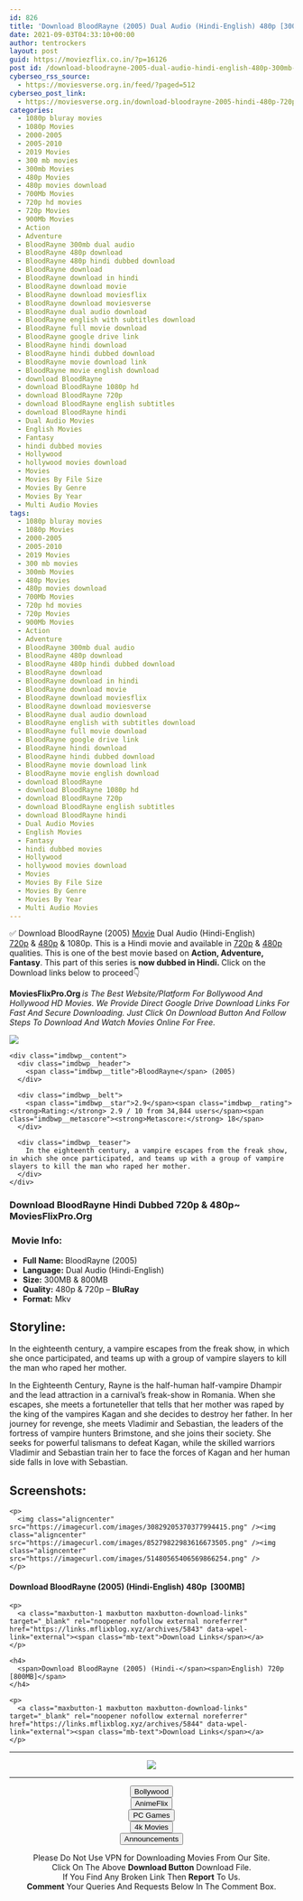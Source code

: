 ```yaml
---
id: 826
title: 'Download BloodRayne (2005) Dual Audio (Hindi-English) 480p [300MB] || 720p [800MB]'
date: 2021-09-03T04:33:10+00:00
author: tentrockers
layout: post
guid: https://moviezflix.co.in/?p=16126
post id: /download-bloodrayne-2005-dual-audio-hindi-english-480p-300mb-720p-800mb/
cyberseo_rss_source:
  - https://moviesverse.org.in/feed/?paged=512
cyberseo_post_link:
  - https://moviesverse.org.in/download-bloodrayne-2005-hindi-480p-720p/
categories:
  - 1080p bluray movies
  - 1080p Movies
  - 2000-2005
  - 2005-2010
  - 2019 Movies
  - 300 mb movies
  - 300mb Movies
  - 480p Movies
  - 480p movies download
  - 700Mb Movies
  - 720p hd movies
  - 720p Movies
  - 900Mb Movies
  - Action
  - Adventure
  - BloodRayne 300mb dual audio
  - BloodRayne 480p download
  - BloodRayne 480p hindi dubbed download
  - BloodRayne download
  - BloodRayne download in hindi
  - BloodRayne download movie
  - BloodRayne download moviesflix
  - BloodRayne download moviesverse
  - BloodRayne dual audio download
  - BloodRayne english with subtitles download
  - BloodRayne full movie download
  - BloodRayne google drive link
  - BloodRayne hindi download
  - BloodRayne hindi dubbed download
  - BloodRayne movie download link
  - BloodRayne movie english download
  - download BloodRayne
  - download BloodRayne 1080p hd
  - download BloodRayne 720p
  - download BloodRayne english subtitles
  - download BloodRayne hindi
  - Dual Audio Movies
  - English Movies
  - Fantasy
  - hindi dubbed movies
  - Hollywood
  - hollywood movies download
  - Movies
  - Movies By File Size
  - Movies By Genre
  - Movies By Year
  - Multi Audio Movies
tags:
  - 1080p bluray movies
  - 1080p Movies
  - 2000-2005
  - 2005-2010
  - 2019 Movies
  - 300 mb movies
  - 300mb Movies
  - 480p Movies
  - 480p movies download
  - 700Mb Movies
  - 720p hd movies
  - 720p Movies
  - 900Mb Movies
  - Action
  - Adventure
  - BloodRayne 300mb dual audio
  - BloodRayne 480p download
  - BloodRayne 480p hindi dubbed download
  - BloodRayne download
  - BloodRayne download in hindi
  - BloodRayne download movie
  - BloodRayne download moviesflix
  - BloodRayne download moviesverse
  - BloodRayne dual audio download
  - BloodRayne english with subtitles download
  - BloodRayne full movie download
  - BloodRayne google drive link
  - BloodRayne hindi download
  - BloodRayne hindi dubbed download
  - BloodRayne movie download link
  - BloodRayne movie english download
  - download BloodRayne
  - download BloodRayne 1080p hd
  - download BloodRayne 720p
  - download BloodRayne english subtitles
  - download BloodRayne hindi
  - Dual Audio Movies
  - English Movies
  - Fantasy
  - hindi dubbed movies
  - Hollywood
  - hollywood movies download
  - Movies
  - Movies By File Size
  - Movies By Genre
  - Movies By Year
  - Multi Audio Movies
---
```

<div class="thecontent clearfix">
  <p>
    ✅ Download BloodRayne (2005) <a href="https://moviesverse.org.in/category/movies/" data-wpel-link="internal">Movie</a> Dual Audio (Hindi-English) <a href="https://moviesverse.org.in/720p-movies/" data-wpel-link="internal">720p</a>&nbsp;&&nbsp;<a href="https://moviesverse.org.in/480p-movies/" data-wpel-link="internal">480p</a> & 1080p. This is a Hindi movie and available in <a href="https://moviesverse.org.in/720p-movies/" data-wpel-link="internal">720p</a>&nbsp;&&nbsp;<a href="https://moviesverse.org.in/480p-movies/" data-wpel-link="internal">480p</a> qualities. This is one of the best movie based on <strong>Action, Adventure, Fantasy</strong>. This part of this series is <strong>now dubbed in <span>Hindi.&nbsp;</span></strong><span>Click on the Download links below to proceed👇</span>
  </p>
  
  <p>
    <strong><span>MoviesFlixPro.Org&nbsp;</span></strong><em>is The Best Website/Platform For Bollywood And Hollywood HD Movies. We Provide Direct Google Drive Download Links For Fast And Secure Downloading. Just Click On Download Button And Follow Steps To&nbsp;Download And Watch Movies Online For Free.</em>
  </p>
  
  <div class="imdbwp imdbwp--movie dark">
    <div class="imdbwp__thumb">
      <a class="imdbwp__link" target="_blank" title="BloodRayne" href="https://www.imdb.com/title/tt0383222/" rel="nofollow external noopener noreferrer" data-wpel-link="external"><img class="imdbwp__img" src="https://m.media-amazon.com/images/M/MV5BZDE2YWFjZTctNWQyZS00ZjRjLWJiNjUtY2Y4NjNmMTg2MjI1XkEyXkFqcGdeQXVyNTIzOTk5ODM@._V1_SX300.jpg" /></a>
    </div>
    
    <div class="imdbwp__content">
      <div class="imdbwp__header">
        <span class="imdbwp__title">BloodRayne</span> (2005)
      </div>
      
      <div class="imdbwp__belt">
        <span class="imdbwp__star">2.9</span><span class="imdbwp__rating"><strong>Rating:</strong> 2.9 / 10 from 34,844 users</span><span class="imdbwp__metascore"><strong>Metascore:</strong> 18</span>
      </div>
      
      <div class="imdbwp__teaser">
        In the eighteenth century, a vampire escapes from the freak show, in which she once participated, and teams up with a group of vampire slayers to kill the man who raped her mother.
      </div>
    </div>
  </div>
  
  <h3>
    <span>Download BloodRayne Hindi Dubbed 720p & 480p~ MoviesFlixPro.Org</span>
  </h3>
  
  <h3>
    <span>&nbsp;Movie Info:&nbsp;</span>
  </h3>
  
  <ul>
    <li>
      <strong>Full Name: </strong>BloodRayne (2005)
    </li>
    <li>
      <strong>Language:</strong> Dual Audio (Hindi-English)
    </li>
    <li>
      <strong>Size:</strong> 300MB & 800MB
    </li>
    <li>
      <strong>Quality:</strong> 480p & 720p – <span><strong>BluRay</strong></span>
    </li>
    <li>
      <strong>Format:</strong>&nbsp;Mkv
    </li>
  </ul>
  
  <h2>
    <span>Storyline:</span>
  </h2>
  
  <p>
    In the eighteenth century, a vampire escapes from the freak show, in which she once participated, and teams up with a group of vampire slayers to kill the man who raped her mother.
  </p>
  
  <div>
    In the Eighteenth Century, Rayne is the half-human half-vampire Dhampir and the lead attraction in a carnival’s freak-show in Romania. When she escapes, she meets a fortuneteller that tells that her mother was raped by the king of the vampires Kagan and she decides to destroy her father. In her journey for revenge, she meets Vladimir and Sebastian, the leaders of the fortress of vampire hunters Brimstone, and she joins their society. She seeks for powerful talismans to defeat Kagan, while the skilled warriors Vladimir and Sebastian train her to face the forces of Kagan and her human side falls in love with Sebastian.
  </div>
  
  <div class="summary_text">
    <h2>
      <span>Screenshots:</span>
    </h2>
    
    <p>
      <img class="aligncenter" src="https://imagecurl.com/images/30829205370377994415.png" /><img class="aligncenter" src="https://imagecurl.com/images/85279822983616673505.png" /><img class="aligncenter" src="https://imagecurl.com/images/51480565406569866254.png" />
    </p>
  </div>
  
  <div class="inline canwrap">
    <h4>
      <span>Download BloodRayne (2005) (Hindi-English) </span><span>480p&nbsp; [300MB]</span>
    </h4>
    
    <p>
      <a class="maxbutton-1 maxbutton maxbutton-download-links" target="_blank" rel="noopener nofollow external noreferrer" href="https://links.mflixblog.xyz/archives/5843" data-wpel-link="external"><span class="mb-text">Download Links</span></a>
    </p>
    
    <h4>
      <span>Download BloodRayne (2005) (Hindi-</span><span>English) 720p [800MB]</span>
    </h4>
    
    <p>
      <a class="maxbutton-1 maxbutton maxbutton-download-links" target="_blank" rel="noopener nofollow external noreferrer" href="https://links.mflixblog.xyz/archives/5844" data-wpel-link="external"><span class="mb-text">Download Links</span></a>
    </p>
  </div>
</div>

<center>
  </p> 
  
  <hr />
  
  <p>
    <a href="http://gdrivepro.xyz/join.php" data-wpel-link="external" target="_blank" rel="nofollow external noopener noreferrer"><img src="https://i.imgur.com/FhMdWdW.png" /></a>
  </p>
  
  <hr />
  
  <p>
    <a href="https://dogemovies.xyz" target="_blank" data-wpel-link="external" rel="nofollow external noopener noreferrer"><button class="button button5">Bollywood</button></a><br /> <a href="https://animeflix.in" target="_blank" data-wpel-link="external" rel="nofollow external noopener noreferrer"><button class="button button5">AnimeFlix</button></a><br /> <a href="https://gamesflix.net/" target="_blank" data-wpel-link="external" rel="nofollow external noopener noreferrer"><button class="button button5">PC Games</button></a><br /> <a href="https://uhdmovies.in" target="_blank" data-wpel-link="external" rel="nofollow external noopener noreferrer"><button class="button button5">4k Movies</button></a><br /> <a href="https://moviesverse.org.in/announcements/" target="_blank" data-wpel-link="internal" rel="noopener"><button class="button button5">Announcements</button></a>
  </p>
  
  <div class="alert alert-danger">
    Please Do Not Use VPN for Downloading Movies From Our Site.
  </div>
  
  <div class="alert alert-success">
    Click On The Above <strong>Download Button</strong> Download File.
  </div>
  
  <div class="alert alert-warning">
    If You Find Any Broken Link Then <strong>Report</strong> To Us.
  </div>
  
  <div class="alert alert-info">
    <strong>Comment</strong> Your Queries And Requests Below In The Comment Box.
  </div>
  
  <p>
    </center>
  </p>